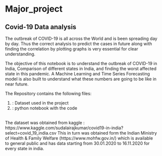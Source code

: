 # Major_project
## Covid-19 Data analysis

The outbreak of COVID-19 is all across the World and is been spreading day by day. Thus the correct analysis to predict the cases in future along with finding the correlation by plotting graphs is very essential for clear understanding.<br/>

The objective of this notebook is to understand the outbreak of COVID-19 in India, Comparison of different states in India, and finding the worst affected state in this pandemic. A Machine Learning and Time Series Forecasting model is also built to understand what these numbers are going to be like in near future.<br/>

The Repository contains the following files:</br>
1) : Dataset used in the project
2) : python notebook with the code
<br/>
The dataset was obtained from kaggle : https://www.kaggle.com/sudalairajkumar/covid19-in-india?select=covid_19_india.csv
This in turn was obtained form the Indian Ministry of Health & Family Welfare (https://www.mohfw.gov.in/) which is available to general public and has data starting from 30.01.2020 to 16.11.2020 for every state in india.
